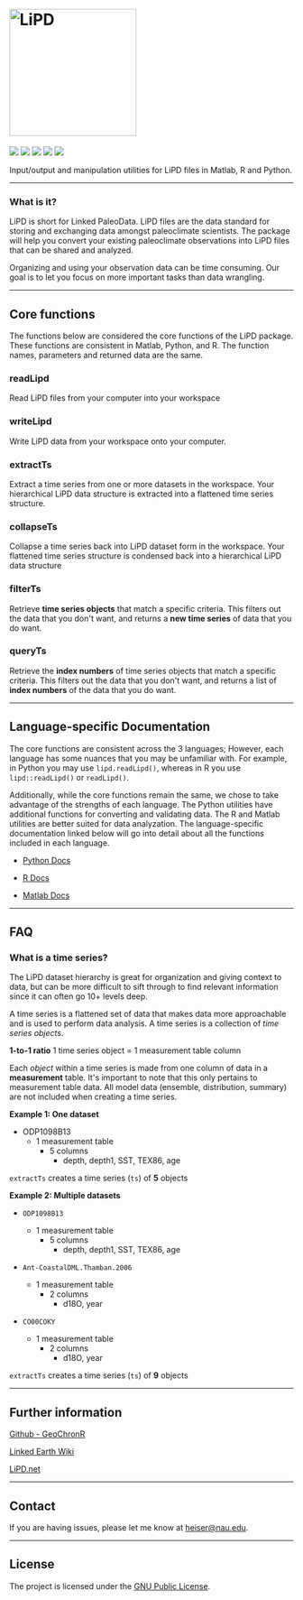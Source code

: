 <h1 align="left">
  <br>
  <a href="http://www.lipd.net"><img src="https://www.dropbox.com/s/kgeyec2b8cft5mo/lipd4.png?raw=1" alt="LiPD" width="225"></a>
</h1>

<p align="left">
  <a href="https://zenodo.org/badge/24036/nickmckay/LiPD-utilities.svg"><img src="https://zenodo.org/badge/24036/nickmckay/LiPD-utilities.svg"></a>
  <a href="https://img.shields.io/badge/python-3.4-blue.svg"><img src="https://img.shields.io/badge/python-3.4-blue.svg"></a>
    <a href="https://img.shields.io/badge/matlab-R2017a-red.svg"><img src="https://img.shields.io/badge/matlab-R2017a-red.svg"></a>
      <a href="https://img.shields.io/badge/R-3.3.1-yellow.svg"><img src="https://img.shields.io/badge/R-3.3.1-yellow.svg"></a>
      <a href="https://img.shields.io/badge/license-GPL-brightgreen.svg"><img src="https://img.shields.io/badge/license-GPL-brightgreen.svg"></a>
</p>

Input/output and manipulation utilities for LiPD files in Matlab, R and Python.

-----

### What is it?

LiPD is short for Linked PaleoData. LiPD files are the data standard for storing and exchanging data amongst paleoclimate scientists. The package will help you convert your existing paleoclimate observations into LiPD files that can be shared and analyzed.

Organizing and using your observation data can be time  consuming. Our goal is to let you focus on more important tasks  than data wrangling.


--------

## Core functions

The functions below are considered the core functions of the LiPD package. These functions are consistent in Matlab, Python, and R. The function names, parameters and returned data are the same.

### readLipd

Read LiPD files from your computer into your workspace

### writeLipd

Write LiPD data from your workspace onto your computer.


### extractTs

Extract a time series from one or more datasets in the workspace. Your hierarchical LiPD data structure is extracted into a flattened time series structure.

### collapseTs

Collapse a time series back into LiPD dataset form in the workspace. Your flattened time series structure is condensed back into a hierarchical LiPD data structure

### filterTs

Retrieve **time series objects** that match a specific criteria. This filters out the data that you don't want, and returns a **new time series** of data that you do want.

### queryTs

Retrieve the **index numbers** of time series objects that match a specific criteria. This filters out the data that you don't want, and returns a list of **index numbers** of the data that you do want. 

------

## Language-specific Documentation

The core functions are consistent across the 3 languages; However, each language has some nuances that you may be unfamiliar with. For example, in Python you may use `lipd.readLipd()`, whereas in R you use `lipd::readLipd()` or `readLipd()`. 

Additionally, while the core functions remain the same, we chose to take advantage of the strengths of each language. The Python utilities have additional functions for converting and validating data. The R and Matlab utilities are better suited for data analyzation.
The language-specific documentation linked below will go into detail about all the functions included in each language.

* [Python Docs](http://nickmckay.github.io/LiPD-utilities/python/index.html)

* [R Docs](http://nickmckay.github.io/LiPD-utilities/r/index.html)

* [Matlab Docs](http://nickmckay.github.io/LiPD-utilities/matlab/index.html)

------

## FAQ


### What is a time series?

The LiPD dataset hierarchy is great for organization and giving context to data, but can be more difficult to sift through to find relevant information since it can often go 10+ levels deep. 

A time series is a flattened set of data that makes data more approachable and is used to perform data analysis. A time series is a collection of _time series objects_.

**1-to-1 ratio**
1 time series object = 1 measurement table column

Each _object_ within a time series is made from one column of data in a **measurement** table. It's important to note that this only pertains to measurement table data. All model data (ensemble, distribution, summary) are not included when creating a time series. 

**Example 1: One dataset**

 - ODP1098B13
	- 1 measurement table
		- 5 columns
			- depth,  depth1,  SST,  TEX86,  age

`extractTs` creates a time series (`ts`) of **5** objects

**Example 2: Multiple datasets**

 - `ODP1098B13`
	- 1 measurement table
		- 5 columns
			- depth,  depth1,  SST,  TEX86,  age
			
 - `Ant-CoastalDML.Thamban.2006`
	- 1 measurement table
		- 2 columns
			- d18O, year

 - `CO00COKY`
	- 1 measurement table
		- 2 columns
			- d18O, year
			
`extractTs` creates a time series (`ts`) of **9** objects


------

## Further information

[Github - GeoChronR](https://github.com/nickmckay/GeoChronR)

[Linked Earth Wiki](http://wiki.linked.earth/Main_Page)

[LiPD.net](http://www.lipd.net)

------

## Contact

If you are having issues, please let me know at [heiser@nau.edu](mailto:heiser@nau.edu).


------


## License

The project is licensed under the [GNU Public License](https://github.com/nickmckay/LiPD-utilities/blob/master/Python/LICENSE).
